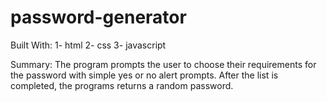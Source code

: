 # password-generator
Built With:
1- html
2- css
3- javascript

Summary:
The program prompts the user to choose their requirements for the password with simple yes or no alert prompts. After the list is completed, the programs returns a random password. 

